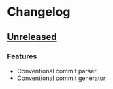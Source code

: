 # Changelog

## [Unreleased]

### Features

- Conventional commit parser
- Conventional commit generator

[Unreleased]: https://github.com/clean-code-rocks/conventional-commit/commits/main
